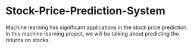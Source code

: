 # Stock-Price-Prediction-System
Machine learning has significant applications in the stock price prediction. In this machine learning project, we will be talking about predicting the returns on stocks.
